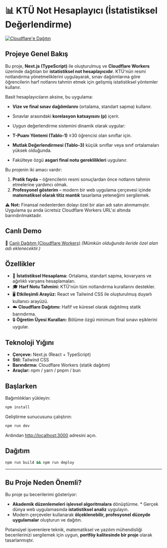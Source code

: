 # 📊 KTÜ Not Hesaplayıcı (İstatistiksel Değerlendirme)

[![Cloudflare'e Dağıtın](https://deploy.workers.cloudflare.com/button)](https://deploy.workers.cloudflare.com/?url=https://github.com/cloudflare/templates/tree/main/next-starter-template)

## Projeye Genel Bakış

Bu proje, **Next.js (TypeScript)** ile oluşturulmuş ve **Cloudflare Workers** üzerinde dağıtılan bir **istatistiksel not hesaplayıcıdır**. KTÜ'nün resmi notlandırma yönetmeliklerini uygulayarak, sınav dağılımlarına göre öğrencilerin harf notlarını tahmin etmek için gelişmiş istatistiksel yöntemler kullanır.

Basit hesaplayıcıların aksine, bu uygulama:

* **Vize ve final sınav dağılımlarını** (ortalama, standart sapma) kullanır.
* Sınavlar arasındaki **korelasyon katsayısını (p)** içerir.
* Uygun değerlendirme sistemini dinamik olarak uygular:

* **T-Puanı Yöntemi (Tablo-1)** ≥30 öğrencisi olan sınıflar için.
* **Mutlak Değerlendirmesi (Tablo-3)** küçük sınıflar veya sınıf ortalamaları yüksek olduğunda.
* Fakülteye özgü **asgari final notu gereklilikleri** uygulanır.

Bu projenin iki amacı vardır:

1. **Pratik fayda** – öğrencilerin resmi sonuçlardan önce notlarını tahmin etmelerine yardımcı olmak.
2. **Profesyonel gösterim** – modern bir web uygulama çerçevesi içinde **matematiksel olarak titiz mantık** tasarlama yeteneğimi sergilemek.

⚠️ **Not:** Finansal nedenlerden dolayı özel bir alan adı satın alınmamıştır. Uygulama şu anda ücretsiz Cloudflare Workers URL'si altında barındırılmaktadır.

## Canlı Demo

🔗 [Canlı Dağıtım (Cloudflare Workers)](https://next-starter-template.templates.workers.dev)
*(Mümkün olduğunda ileride özel alan adı eklenecektir.)*

## Özellikler

* 📐 **İstatistiksel Hesaplama:** Ortalama, standart sapma, kovaryans ve ağırlıklı varyans hesaplamaları.
* 🎓 **Harf Notu Tahmini:** KTÜ'nün tüm notlandırma kurallarını destekler.
* 🖥️ **Etkileşimli Arayüz:** React ve Tailwind CSS ile oluşturulmuş duyarlı kullanıcı arayüzü.
* ☁️ **Cloudflare Dağıtımı:** Hafif ve küresel olarak dağıtılmış statik barındırma.
* 🔒 **Öğretim Üyesi Kuralları:** Bölüme özgü minimum final sınavı eşiklerini uygular.

## Teknoloji Yığını

* **Çerçeve:** Next.js (React + TypeScript)
* **Stil:** Tailwind CSS
* **Barındırma:** Cloudflare Workers (statik dağıtım)
* **Araçlar:** npm / yarn / pnpm / bun

## Başlarken

Bağımlılıkları yükleyin:

```bash
npm install
```

Geliştirme sunucusunu çalıştırın:

```bash
npm run dev
```

Ardından [http://localhost:3000](http://localhost:3000) adresini açın.

## Dağıtım

```bash
npm run build && npm run deploy
```

---

## Bu Proje Neden Önemli?

Bu proje şu becerilerimi gösteriyor:

* **Akademik düzenlemeleri** **işlevsel algoritmalara** dönüştürme. * Gerçek dünya web uygulamasında **istatistiksel analiz** uygulayın.
* Modern çerçeveler kullanarak **ölçeklenebilir, profesyonel düzeyde uygulamalar** oluşturun ve dağıtın.

Potansiyel işverenlere teknik, matematiksel ve yazılım mühendisliği becerilerinizi sergilemek için uygun, **portföy kalitesinde bir proje** olarak tasarlanmıştır.

